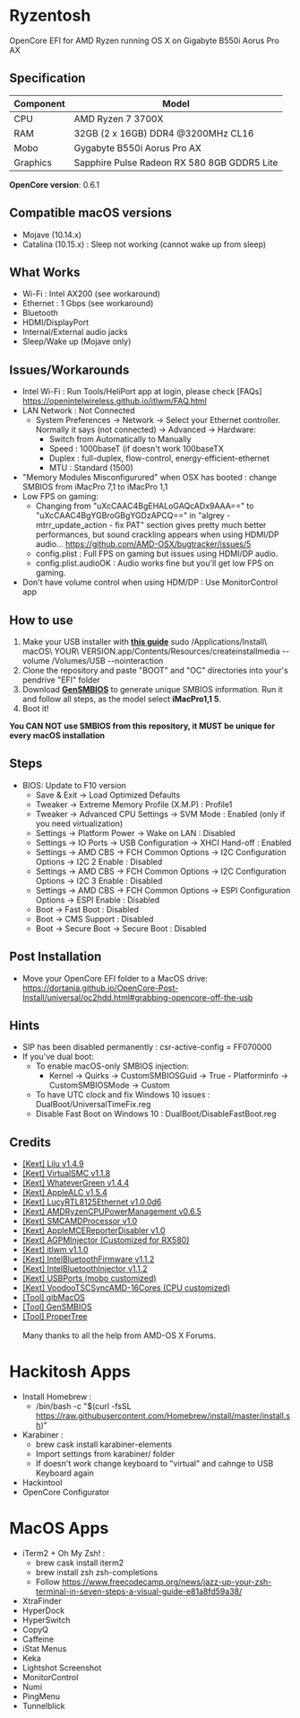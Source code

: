 # Ryzentosh
OpenCore EFI for AMD Ryzen running OS X on Gigabyte B550i Aorus Pro AX

## Specification
| **Component** | **Model** |
| ------------- | --------- |
| CPU | AMD Ryzen 7 3700X |
| RAM | 32GB (2 x 16GB) DDR4 @3200MHz CL16 |
| Mobo | Gygabyte B550i Aorus Pro AX |
| Graphics | Sapphire Pulse Radeon RX 580 8GB GDDR5 Lite |

**OpenCore version**: 0.6.1

## Compatible macOS versions
 - Mojave (10.14.x)
 - Catalina (10.15.x) : Sleep not working (cannot wake up from sleep)

## What Works
 - Wi-Fi : Intel AX200 (see workaround)
 - Ethernet : 1 Gbps (see workaround)
 - Bluetooth
 - HDMI/DisplayPort
 - Internal/External audio jacks
 - Sleep/Wake up (Mojave only)

## Issues/Workarounds
- Intel Wi-Fi : Run Tools/HeliPort app at login, please check [FAQs] https://openintelwireless.github.io/itlwm/FAQ.html
- LAN Network : Not Connected
	- System Preferences → Network → Select your Ethernet controller. Normally it says (not connected)  → Advanced → Hardware:
		- Switch from Automatically to Manually
		- Speed : 1000baseT (if doesn't work 100baseTX
		- Duplex : full-duplex, flow-control, energy-efficient-ethernet
		- MTU : Standard (1500)
- "Memory Modules Misconfigurured" when OSX has booted : change SMBIOS from iMacPro 7,1 to iMacPro 1,1
- Low FPS on gaming:
	- Changing from "uXcCAAC4BgEHALoGAQcADx9AAA==" to "uXcCAAC4BgYGBroGBgYGDzAPCQ==" in "algrey - mtrr_update_action - fix PAT" section gives pretty much better performances, but sound crackling appears when using HDMI/DP audio... https://github.com/AMD-OSX/bugtracker/issues/5
	- config.plist : Full FPS on gaming but issues using HDMI/DP audio.
	- config.plist.audioOK : Audio works fine but you'll get low FPS on gaming.
- Don't have volume control when using HDM/DP : Use MonitorControl app

## How to use
  1. Make your USB installer with [**this guide**](https://dortania.github.io/OpenCore-Install-Guide/installer-guide/)
  	sudo /Applications/Install\ macOS\ YOUR\ VERSION.app/Contents/Resources/createinstallmedia --volume /Volumes/USB --nointeraction
  2. Clone the repository and paste "BOOT" and "OC" directories into your's pendrive "EFI" folder
  3. Download [**GenSMBIOS**](https://github.com/corpnewt/GenSMBIOS) to generate unique SMBIOS information. Run it and follow all steps, as the model select **iMacPro1,1 5**.
  4. Boot it!  

**You CAN NOT use SMBIOS from this repository, it MUST be unique for every macOS installation**

## Steps
 - BIOS: Update to F10 version
 	- Save & Exit → Load Optimized Defaults
 	- Tweaker → Extreme Memory Profile (X.M.P) : Profile1
 	- Tweaker → Advanced CPU Settings → SVM Mode : Enabled (only if you need virtualization)
 	- Settings → Platform Power → Wake on LAN : Disabled
 	- Settings → IO Ports → USB Configuration → XHCI Hand-off : Enabled
 	- Settings → AMD CBS → FCH Common Options → I2C Configuration Options → I2C 2 Enable : Disabled
 	- Settings → AMD CBS → FCH Common Options → I2C Configuration Options → I2C 3 Enable : Disabled
	- Settings → AMD CBS → FCH Common Options → ESPI Configuration Options → ESPI Enable : Disabled
 	- Boot → Fast Boot : Disabled
 	- Boot → CMS Support : Disabled
 	- Boot → Secure Boot → Secure Boot : Disabled
 		
## Post Installation
- Move your OpenCore EFI folder to a MacOS drive: https://dortania.github.io/OpenCore-Post-Install/universal/oc2hdd.html#grabbing-opencore-off-the-usb

## Hints
- SIP has been disabled permanently : csr-active-config = FF070000
- If you've dual boot:
	- To enable macOS-only SMBIOS injection:
		- Kernel → Quirks → CustomSMBIOSGuid → True
		- Platforminfo → CustomSMBIOSMode → Custom
	- To have UTC clock and fix Windows 10 issues : DualBoot/UniversalTimeFix.reg
	- Disable Fast Boot on Windows 10 : DualBoot/DisableFastBoot.reg

## Credits
 - [[Kext] Lilu v1.4.9](https://github.com/acidanthera/Lilu)
 - [[Kext] VirtualSMC v1.1.8](https://github.com/acidanthera/VirtualSMC)
 - [[Kext] WhateverGreen v1.4.4](https://github.com/acidanthera/WhateverGreen)
 - [[Kext] AppleALC v1.5.4](https://github.com/acidanthera/AppleALC)
 - [[Kext] LucyRTL8125Ethernet v1.0.0d6](https://github.com/Mieze/LucyRTL8125Ethernet)
 - [[Kext] AMDRyzenCPUPowerManagement v0.6.5](https://github.com/trulyspinach/SMCAMDProcessor)
 - [[Kext] SMCAMDProcessor v1.0](https://github.com/trulyspinach/SMCAMDProcessor)
 - [[Kext] AppleMCEReporterDisabler v1.0](https://github.com/AMD-OSX/AMD_Vanilla/blob/experimental-opencore/Extra/AppleMCEReporterDisabler.kext.zip)
 - [[Kext] AGPMInjector (Customized for RX580)](https://github.com/Pavo-IM/AGPMInjector)
 - [[Kext] itlwm v1.1.0](https://github.com/OpenIntelWireless/itlwm)
 - [[Kext] IntelBluetoothFirmware v1.1.2](https://github.com/OpenIntelWireless/IntelBluetoothFirmware)
 - [[Kext] IntelBluetoothInjector v1.1.2](https://github.com/OpenIntelWireless/IntelBluetoothFirmware)
 - [[Kext] USBPorts (mobo customized)](https://github.com/headkaze/Hackintool)
 - [[Kext] VoodooTSCSyncAMD-16Cores (CPU customized)](https://www.insanelymac.com/forum/files/file/744-voodootscsync-configurator/)
 - [[Tool] gibMacOS](https://github.com/corpnewt/gibMacOS)
 - [[Tool] GenSMBIOS](https://github.com/corpnewt/GenSMBIOSGenSMBIOS)
 - [[Tool] ProperTree](https://github.com/corpnewt/ProperTreeProperTree)
 <br><br> Many thanks to all the help from AMD-OS X Forums.


# Hackitosh Apps
- Install Homebrew : 
	- /bin/bash -c "$(curl -fsSL https://raw.githubusercontent.com/Homebrew/install/master/install.sh)"
- Karabiner :
	- brew cask install karabiner-elements
	- Import settings from karabiner/ folder
	- If doesn't work change keyboard to "virtual" and cahnge to USB Keyboard again
- Hackintool
- OpenCore Configurator


# MacOS Apps
- iTerm2 + Oh My Zsh! :
	- brew cask install iterm2
	- brew install zsh zsh-completions
	- Follow https://www.freecodecamp.org/news/jazz-up-your-zsh-terminal-in-seven-steps-a-visual-guide-e81a8fd59a38/
- XtraFinder
- HyperDock
- HyperSwitch
- CopyQ
- Caffeine
- iStat Menus
- Keka
- Lightshot Screenshot
- MonitorControl
- Numi
- PingMenu
- Tunnelblick
